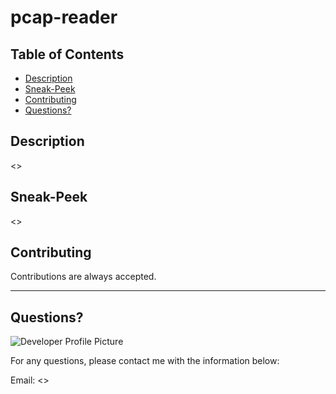 # pcap-reader
  
   ## Table of Contents
  * [Description](#description)
  * [Sneak-Peek](#sneak-peek)
  * [Contributing](#contributing)
  * [Questions?](#questions) 
  
  
  ## Description
<<will enter later>>


  
  ## Sneak-Peek
<<enter the images>>

  
  ## Contributing
  
  Contributions are always accepted.
  
  ---
  
  ## Questions?
  
  ![Developer Profile Picture](https://avatars.githubusercontent.com/u/60677452?s=460&v=4) 
  
  For any questions, please contact me with the information below:
 
  Email: <<enter your email here>>
